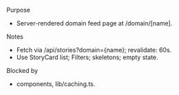 Purpose

- Server-rendered domain feed page at /domain/[name].

Notes

- Fetch via /api/stories?domain={name}; revalidate: 60s.
- Use StoryCard list; Filters; skeletons; empty state.

Blocked by

- components, lib/caching.ts.

